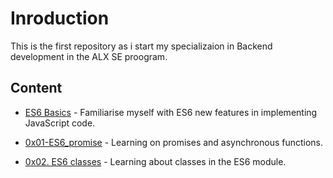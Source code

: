 # Inroduction
This is the first repository as i start my specializaion in Backend development in the ALX SE proogram.

## Content
* [ES6 Basics](./0x00-ES6_basic/) - Familiarise myself with ES6 new features in implementing JavaScript code.

* [0x01-ES6_promise](./0x01-ES6_promise/) - Learning on promises and asynchronous functions.

* [0x02. ES6 classes](./0x02-ES6_classes/) - Learning about classes in the ES6 module.
